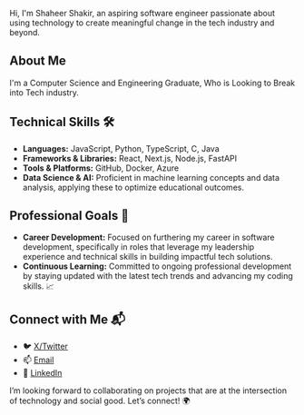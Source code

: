 
Hi, I'm Shaheer Shakir, an aspiring software engineer passionate about using technology to create meaningful change in the tech industry and beyond.

## About Me
I'm a Computer Science and Engineering Graduate, Who is Looking to Break into Tech industry. 

## Technical Skills 🛠️
- **Languages:** JavaScript, Python, TypeScript, C, Java
- **Frameworks & Libraries:** React, Next.js, Node.js, FastAPI
- **Tools & Platforms:** GitHub, Docker, Azure
- **Data Science & AI:** Proficient in machine learning concepts and data analysis, applying these to optimize educational outcomes.

## Professional Goals 🚀
- **Career Development:** Focused on furthering my career in software development, specifically in roles that leverage my leadership experience and technical skills in building impactful tech solutions.
- **Continuous Learning:** Committed to ongoing professional development by staying updated with the latest tech trends and advancing my coding skills. 📈

## Connect with Me 📬
- 🐦 [X/Twitter](https://x.com/ShaheerShakir_)
- 📫 [Email](mailto:shaheershakir22@gmail.com)
- 🔗 [LinkedIn](https://www.linkedin.com/in/shaheer-shakir-a45276210/)

I’m looking forward to collaborating on projects that are at the intersection of technology and social good. Let’s connect! 🌍